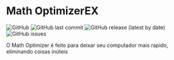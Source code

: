 # Math OptimizerEX

![GitHub](https://img.shields.io/github/license/Worbnaticus/MathOptimizer)
![GitHub last commit](https://img.shields.io/github/last-commit/Worbnaticus/MathOptimizer)
![GitHub release (latest by date)](https://img.shields.io/github/v/release/Worbnaticus/MathOptimizer)
![GitHub issues](https://img.shields.io/github/issues/Worbnaticus/MathOptimizer)

O Math Optimizer é feito para deixar seu computador mais rapido, eliminando coisas inúteis
